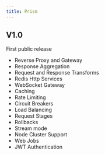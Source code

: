 ```yaml
---
title: Prism
---
```


## V1.0

First public release

- Reverse Proxy and Gateway
- Response Aggregation
- Request and Response Transforms
- Redis Http Services
- WebSocket Gateway
- Caching
- Rate Limiting
- Circuit Breakers
- Load Balancing
- Request Stages
- Rollbacks
- Stream mode
- Node Cluster Support
- Web Jobs
- JWT Authentication
